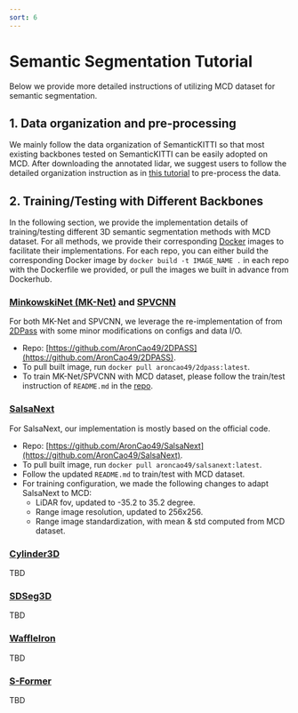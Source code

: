 ```yaml
---
sort: 6
---
```


# Semantic Segmentation Tutorial

Below we provide more detailed instructions of utilizing MCD dataset for semantic segmentation. 

## 1. Data organization and pre-processing
We mainly follow the data organization of SemanticKITTI so that most existing backbones tested on SemanticKITTI can be easily adopted on MCD. After downloading the annotated lidar, we suggest users to follow the detailed organization instruction as in [this tutorial](https://github.com/mcdviral/mcdviral.github.io/blob/master/pcd_to_bin.ipynb) to pre-process the data.

## 2. Training/Testing with Different Backbones
In the following section, we provide the implementation details of training/testing different 3D semantic segmentation methods with MCD dataset. For all methods, we provide their corresponding [Docker](https://www.docker.com/) images to facilitate their implementations. For each repo, you can either build the corresponding Docker image by ```docker build -t IMAGE_NAME .``` in each repo with the Dockerfile we provided, or pull the images we built in advance from Dockerhub.

### [MinkowskiNet (MK-Net)][MKNet_link] and [SPVCNN][SPVCNN_link]

For both MK-Net and SPVCNN, we leverage the re-implementation of from [2DPass](https://github.com/yanx27/2DPASS) with some minor modifications on configs and data I/O. 

* Repo: [https://github.com/AronCao49/2DPASS](https://github.com/AronCao49/2DPASS).
* To pull built image, run ```docker pull aroncao49/2dpass:latest```.
* To train MK-Net/SPVCNN with MCD dataset, please follow the train/test instruction of ```README.md``` in the [repo](https://github.com/AronCao49/2DPASS).

### [SalsaNext][SalsaNext_link]

For SalsaNext, our implementation is mostly based on the official code.

* Repo: [https://github.com/AronCao49/SalsaNext](https://github.com/AronCao49/SalsaNext).
* To pull built image, run ```docker pull aroncao49/salsanext:latest```.
* Follow the updated ```README.md``` to train/test with MCD dataset.
* For training configuration, we made the following changes to adapt SalsaNext to MCD:
    * LiDAR fov, updated to -35.2 to 35.2 degree.
    * Range image resolution, updated to 256x256.
    * Range image standardization, with mean & std computed from MCD dataset.

### [Cylinder3D][Cylinder3d_link]

TBD

### [SDSeg3D][SDSeg3D_link]

TBD

### [WaffleIron][WaffleIron_link]

TBD

### [S-Former][S-Former_link]

TBD


[MKNet_link]: https://arxiv.org/pdf/1904.08755
[SPVCNN_link]: https://arxiv.org/pdf/2007.16100
[SalsaNext_link]: https://arxiv.org/pdf/2003.03653
[Cylinder3d_link]: https://arxiv.org/pdf/2008.01550
[SDSeg3D_link]: https://link.springer.com/chapter/10.1007/978-3-031-19815-1_38
[WaffleIron_link]: https://arxiv.org/pdf/2301.10100
[S-Former_link]: https://openaccess.thecvf.com/content/CVPR2023/papers/Lai_Spherical_Transformer_for_LiDAR-Based_3D_Recognition_CVPR_2023_paper.pdf